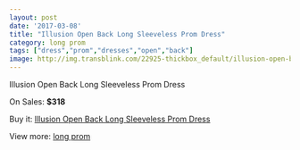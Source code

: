 ```yaml
---
layout: post
date: '2017-03-08'
title: "Illusion Open Back Long Sleeveless Prom Dress"
category: long prom
tags: ["dress","prom","dresses","open","back"]
image: http://img.transblink.com/22925-thickbox_default/illusion-open-back-long-sleeveless-prom-dress.jpg
---
```

Illusion Open Back Long Sleeveless Prom Dress

On Sales: **$318**
<a href="https://www.transblink.com/en/long-prom/7275-illusion-open-back-long-sleeveless-prom-dress.html"><amp-img layout="responsive" width="600" height="600" src="//img.transblink.com/22925-thickbox_default/illusion-open-back-long-sleeveless-prom-dress.jpg" alt="Illusion Open Back Long Sleeveless Prom Dress 0" /></a>
<a href="https://www.transblink.com/en/long-prom/7275-illusion-open-back-long-sleeveless-prom-dress.html"><amp-img layout="responsive" width="600" height="600" src="//img.transblink.com/22927-thickbox_default/illusion-open-back-long-sleeveless-prom-dress.jpg" alt="Illusion Open Back Long Sleeveless Prom Dress 1" /></a>
<a href="https://www.transblink.com/en/long-prom/7275-illusion-open-back-long-sleeveless-prom-dress.html"><amp-img layout="responsive" width="600" height="600" src="//img.transblink.com/22926-thickbox_default/illusion-open-back-long-sleeveless-prom-dress.jpg" alt="Illusion Open Back Long Sleeveless Prom Dress 2" /></a>

Buy it: [Illusion Open Back Long Sleeveless Prom Dress](https://www.transblink.com/en/long-prom/7275-illusion-open-back-long-sleeveless-prom-dress.html "Illusion Open Back Long Sleeveless Prom Dress")

View more: [long prom](https://www.transblink.com/en/58-long-prom "long prom")